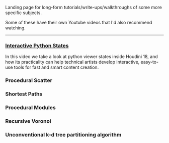 Landing page for long-form tutorials/write-ups/walkthroughs of some more specific subjects.

Some of these have their own Youtube videos that I'd also recommend watching.

---

### [Interactive Python States](https://github.com/ribponce/particula/tree/master/tutorials/interactive_python_states)

In this video we take a look at python viewer states inside Houdini 18, and how its practicality can help technical artists develop interactive, easy-to-use tools for fast and smart content creation.

### Procedural Scatter

### Shortest Paths

### Procedural Modules

### Recursive Voronoi

### Unconventional k-d tree partitioning algorithm

